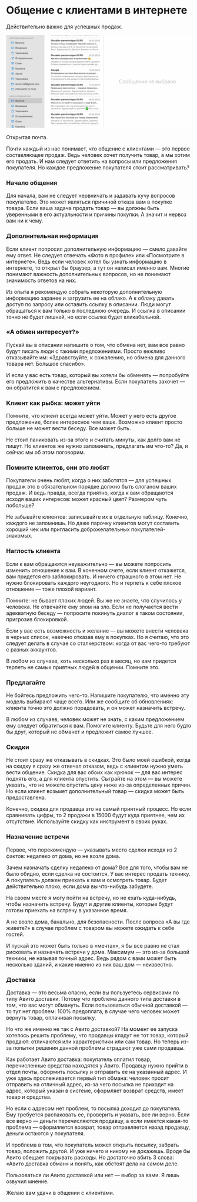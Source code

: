# Общение с клиентами в интернете

<div class="subtitle">Действительно важно для успешных продаж.</div>

![Alt](cap.jpg)

<div class="subtitle">Открытая почта.</div>

Почти каждый из нас понимает, что общение с клиентами — это первое составляющее продаж. Ведь человек хочет получить
товар, а мы хотим его продать. И нам следует ответить на вопросы или предложения покупателя. Но каждое предложение
покупателя стоит рассматривать?

### Начало общения

Для начала, вам не следует нервничать и задавать кучу вопросов покупателю. Это может являться причиной отказа вам в
покупке товара. Если ваша задача продать товар — вы должны быть уверенными в его актуальности и причины покупки. А
значит и нервоз вам ни к чему.

### Дополнительная информация

Если клиент попросил дополнительную информацию — смело давайте ему ответ. Не следует отвечать «Фото в профиле» или
«Посмотрите в интернете». Ведь если человек хотел бы узнать информацию в интернете, то открыл бы браузер, а тут он
написал именно вам. Многие понимают важность дополнительных вопросов, но не понимают значимость ответов на них.

Из опыта я рекомендую собрать некоторую дополнительную информацию заранее и загрузить ее на облако. А к облаку давать
доступ по запросу или оставить ссылку в описании. Люди могут обращаться к вам только в последнюю очередь. И ссылка в
описании точно не будет лишней, но если ссылка будет кликабельной.

### «А обмен интересует?»

Пускай вы в описании напишите о том, что обмена нет, вам все равно будут писать люди с такими предложениями. Просто
вежливо отказывайте им: «Здравствуйте, к сожалению, но обмена для данного товара нет. Большое спасибо».

И если у вас есть товар, который вы хотели бы обменять — попробуйте его предложить в качестве альтернативы. Если
покупатель захочет — он обратится к вам с предложением.

### Клиент как рыбка: может уйти

Помните, что клиент всегда может уйти. Может у него есть другое предложение, более интересное чем ваше. Возможно клиент
просто больше не может вести беседу. Все может быть.

Не стоит паниковать из-за этого и считать минуты, как долго вам не пишут. Но клиентов же нужно запоминать, предлагать им
что-то? Да, и сейчас мы об этом поговорим.

### Помните клиентов, они это любят

Покупатели очень любят, когда о них заботятся — для успешных продаж это в обязательном порядке должно быть слоганом
ваших продаж. И ведь правда, всегда приятно, когда к вам обращаются исходя ваших интересов: может красный цвет? Размером
чуть побольше?

Не забывайте клиентов: записывайте их в отдельную таблицу. Конечно, каждого не запомнишь. Но даже парочку клиентов могут
составить хороший чек или пригласить доброжелательных покупателей-знакомых.

### Наглость клиента

Если к вам обращаются неуважительно — вы можете попросить изменить отношение к вам. В конечном счете, если клиент
откажется, вам придется его заблокировать. И ничего страшного в этом нет. Не нужно блокировать каждого неугодного. Но и
терпеть к себе плохое отношение — тоже плохой вариант.

Помните: не бывает плохих людей. Вы же не знаете, что случилось у человека. Не отвечайте ему злом на зло. Если не
получается вести адекватную беседу — попросите покинуть диалог в таком состоянии, пригрозив блокировкой.

Если у вас есть возможность и желание — вы можете внести человека в черных список, навечно отказав ему в покупках. Но я
считаю, что это следует делать в случае со сталкерством: когда от вас чего-то требуют с разных аккаунтов.

В любом из случаев, хоть несколько раз в месяц, но вам придется терпеть не самых приятных людей в общении. Помните это.

### Предлагайте

Не бойтесь предложить чего-то. Напишите покупателю, что именно эту модель выбирают чаще всего. Или же сообщите об
обновлениях: клиента точно это должно порадовать, и он может назначить встречу.

В любом из случаев, человек может не знать, с каким предложением ему следует обратиться к вам. Помогите клиенту. Будьте
для него будто бы друг, который не обманет и предложит самое лучшее.

### Скидки

Не стоит сразу же отказывать в скидках. Это было моей ошибкой, когда на скидку я сразу же отвечал отказом, ведь с
клиентом нужно уметь вести общение. Скидка для вас обоих как крючок — для вас интерес поднять его, а для клиента
опустить. Сыграйте на этом — вы можете указать, что не можете опустить цену ниже из-за определенных причин. Но если
клиент возьмет дополнительный товар — скидка может быть предоставлена.

Конечно, скидка для продавца это не самый приятный процесс. Но если сравнивать цифры, то 2 продажи в 15000 будут куда
приятнее, чем их отсутствие. Используйте скидку как инструмент в своих руках.

### Назначение встречи

Первое, что порекомендую — указывать место сделки исходя из 2 фактов: недалеко от дома, но не возле дома.

Зачем назначать сделку недалеко от дома? Все для того, чтобы вам не было обидно, если сделка не состоится. У вас интерес
продать технику. А покупатель должен приехать к вам и осмотреть товар. Будет действительно плохо, если дома вы
что-нибудь забудете.

На своем месте я могу пойти на встречу, но не ехать куда-нибудь, чтобы назначить встречу. Будут и другие клиенты,
которые будут готовы приехать на встречу в указанное время.

А не возле дома, банально, для безопасности. После вопроса «А вы где живете?» в случае проблем с товаром вы можете
ожидать к себе гостей.

И пускай это может быть только в «мечтах», я бы все равно не стал рисковать и назначать встречи у дома. Максимум — это
из-за большой техники, не называя точный адрес. Ведь рядом с вами может быть несколько зданий, и какие именно из них ваш
дом — неизвестно.

### Доставка

Доставка — это весьма опасно, если вы пользуетесь сервисами по типу Авито доставки. Потому что проблема данного типа
доставки в том, что вас могут обмануть. Если пользоваться обычной доставкой — то тут нет проблем: 100% предоплата, в
случае чего человек может вернуть товар, оплачивая посылку.

Но что же именно не так с Авито доставкой? На момент ее запуска хотелось решить проблему, что продавцы кладут не тот
товар, который продают: отличаются или характеристики или сам товар. Но теперь из-за попытки решения данной проблемы
страдают уже сами продавцы.

Как работает Авито доставка: покупатель оплатил товар, перечисленные средства находятся у Авито. Продавцу нужно прийти в
отдел почты, оформить посылку и отправить ее на указанный адрес. И уже здесь прослеживается первый тип обмана: человек
просит отправить на отличный адрес, из-за чего посылка не приходит на адрес, который указан в системе, оформляет возврат
средств, имеет товар и средства.

Но если с адресом нет проблем, то посылка доходит до покупателя. Ему требуется распаковать ее, проверить и указать, все
ли верно. Если все верно — деньги перечисляются продавцу, а если имеется какая-то проблема — оформляется возврат, товар
отправляется назад продавцу, деньги остаются у покупателя.

И проблема в том, что покупатель может открыть посылку, забрать товар, положить другой. И уже ничего и никому не
докажешь. Вроде бы Авито обещает покрывать расходы. Но достаточно вбить 3 слова: «Авито доставка обман» и понять, как
обстоят дела на самом деле.

Пользоваться ли Авито доставкой или нет — выбор за вами. Я лишь озвучил мнение.

Желаю вам удачи в общении с клиентами.
